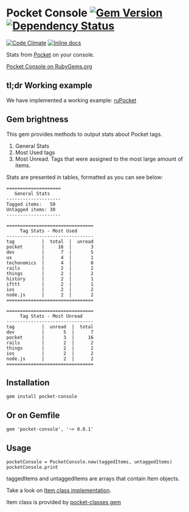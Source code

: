 # Pocket Console [![Gem Version](https://badge.fury.io/rb/pocket-console.svg)](http://badge.fury.io/rb/pocket-console) [![Dependency Status](https://gemnasium.com/HartasCuerdas/pocket-console.svg)](https://gemnasium.com/HartasCuerdas/pocket-console)

[![Code Climate](https://codeclimate.com/github/HartasCuerdas/pocket-console/badges/gpa.svg)](https://codeclimate.com/github/HartasCuerdas/pocket-console) [![Inline docs](http://inch-ci.org/github/HartasCuerdas/pocket-console.svg?branch=master&style=flat)](http://inch-ci.org/github/HartasCuerdas/pocket-console)

Stats from [Pocket](http://getpocket.com) on your console.

[Pocket Console on RubyGems.org](https://rubygems.org/gems/pocket-console)

## tl;dr Working example

We have implemented a working example: [ruPocket](https://github.com/HartasCuerdas/ruPocket)

## Gem brightness

This gem provides methods to output stats about Pocket tags.

1. General Stats
2. Most Used tags
3. Most Unread. Tags that were assigned to the most large amount of items.

Stats are presented in tables, formatted as you can see below:

    ====================
       General Stats
    --------------------
    Tagged items:   50
    Untagged items: 30
    --------------------
    
    ================================
         Tag Stats - Most Used
    --------------------------------
    tag          |  total  |  unread
    pocket       |     16  |       3
    dev          |      7  |       5
    ux           |      4  |       1
    techonomics  |      4  |       0
    rails        |      2  |       2
    things       |      2  |       2
    history      |      2  |       1
    ifttt        |      2  |       1
    ios          |      2  |       2
    node.js      |      2  |       2
    ================================
    
    ================================
         Tag Stats - Most Unread
    --------------------------------
    tag          |  unread  |  total
    dev          |       5  |      7
    pocket       |       3  |     16
    rails        |       2  |      2
    things       |       2  |      2
    ios          |       2  |      2
    node.js      |       2  |      2
    ================================

## Installation

    gem install pocket-console

## Or on Gemfile

    gem 'pocket-console', '~> 0.0.1'

## Usage

    pocketConsole = PocketConsole.new(taggedItems, untaggedItems)
    pocketConsole.print

taggedItems and untaggedItems are arrays that contain Item objects.

Take a look on [Item class implementation](https://github.com/HartasCuerdas/pocket-classes/blob/master/lib/item.rb).

Item class is provided by [pocket-classes gem](https://rubygems.org/gems/pocket-classes)
